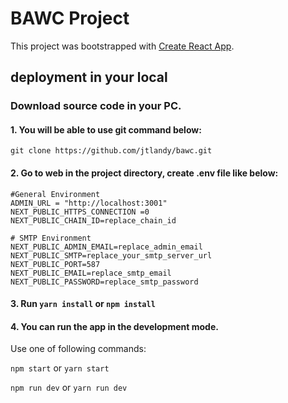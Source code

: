 # BAWC Project
This project was bootstrapped with [Create React App](https://github.com/facebook/create-react-app).

## deployment in your local
### Download source code in your PC.

#### 1. You will be able to use git command below:

`git clone https://github.com/jtlandy/bawc.git`

#### 2. Go to web in the project directory, create .env file like below:

```
#General Environment
ADMIN_URL = "http://localhost:3001"
NEXT_PUBLIC_HTTPS_CONNECTION =0
NEXT_PUBLIC_CHAIN_ID=replace_chain_id

# SMTP Environment
NEXT_PUBLIC_ADMIN_EMAIL=replace_admin_email
NEXT_PUBLIC_SMTP=replace_your_smtp_server_url
NEXT_PUBLIC_PORT=587
NEXT_PUBLIC_EMAIL=replace_smtp_email
NEXT_PUBLIC_PASSWORD=replace_smtp_password
```

#### 3. Run `yarn install` or `npm install`


#### 4. You can run the app in the development mode.

Use one of following commands:

`npm start` or `yarn start`

`npm run dev` or `yarn run dev`

